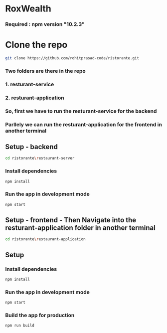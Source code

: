 # RoxWealth

### Required : npm version "10.2.3" 

# Clone the repo
```bash
git clone https://github.com/rohitprasad-code/ristorante.git
```

### Two folders are there in the repo
### 1. resturant-service
### 2. resturant-application

### So, first we have to run the resturant-service for the backend
### Parllely we can run the resturant-application for the frontend in <b>another terminal</b>

## Setup - backend

```bash
cd ristorante\restaurant-server
```

### Install dependencies

```bash
npm install
```

### Run the app in development mode

```bash
npm start
```


## Setup - frontend - Then Navigate into the resturant-application folder in <b>another terminal</b>

```bash
cd ristorante\restaurant-application
```

## Setup

### Install dependencies

```bash
npm install
```

### Run the app in development mode

```bash
npm start
```

### Build the app for production

```bash
npm run build
```
